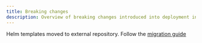 ```yaml
---
title: Breaking changes
description: Overview of breaking changes introduced into deployment in v1.0.0
---
```


Helm templates moved to external repository. Follow the [migration guide](/en/community/changelog/deployment/migration/)
